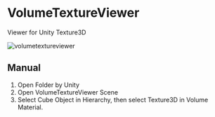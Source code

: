 # VolumeTextureViewer
Viewer for Unity Texture3D

![volumetextureviewer](https://user-images.githubusercontent.com/180818/47893175-f3209d00-de9e-11e8-9a28-e8cd7c00e9bc.PNG)

## Manual

1. Open Folder by Unity
2. Open VolumeTextureViewer Scene
3. Select Cube Object in Hierarchy, then select Texture3D in Volume Material.
